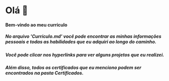 # Olá 👋
<h4>Bem-vindo ao meu currículo</h4>
<h5>No arquivo 'Currículo.md' você pode encontrar as minhas informações pessoais e todas as habilidades que eu adquiri ao longo do caminho.</h5>
<h5>Você pode clicar nos hyperlinks para ver alguns projetos que eu realizei.</h5>
<h5>Além disso, todos os certificados que eu menciono podem ser encontrados na pasta Certificados.</h5>
